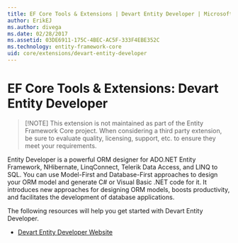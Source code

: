 ```yaml
---
title: EF Core Tools & Extensions | Devart Entity Developer | Microsoft Docs
author: ErikEJ
ms.author: divega
ms.date: 02/28/2017
ms.assetid: 03DE6911-175C-4BEC-AC5F-333F4EBE352C
ms.technology: entity-framework-core
uid: core/extensions/devart-entity-developer
---
```


# EF Core Tools & Extensions: Devart Entity Developer

> [!NOTE] This extension is not maintained as part of the Entity Framework Core project. When considering a third party extension, be sure to evaluate quality, licensing, support, etc. to ensure they meet your requirements.

Entity Developer is a powerful ORM designer for ADO.NET Entity Framework, NHibernate, LinqConnect, Telerik Data Access, and LINQ to SQL. You can use  Model-First and Database-First approaches to design your ORM model and generate C# or Visual Basic .NET code for it. It introduces new approaches for designing ORM models, boosts productivity, and facilitates the development of database applications.

The following resources will help you get started with Devart Entity Developer.
* [Devart Entity Developer Website](https://www.devart.com/entitydeveloper/)
